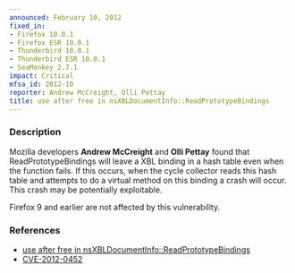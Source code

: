 ```yaml
---
announced: February 10, 2012
fixed_in:
- Firefox 10.0.1
- Firefox ESR 10.0.1
- Thunderbird 10.0.1
- Thunderbird ESR 10.0.1
- SeaMonkey 2.7.1
impact: Critical
mfsa_id: 2012-10
reporter: Andrew McCreight, Olli Pettay
title: use after free in nsXBLDocumentInfo::ReadPrototypeBindings
---
```


<h3>Description</h3>

<p>Mozilla developers <strong>Andrew McCreight</strong> and <strong>Olli Pettay</strong> found that ReadPrototypeBindings will leave a XBL binding in a hash table even when the function fails. If this occurs, when the cycle collector reads this hash table and attempts to do a virtual method on this binding a crash will occur. This crash may be potentially exploitable. 
</p>

<p class="note">Firefox 9 and earlier are not affected by this vulnerability.
</p>


<h3>References</h3>

<ul>
  <li><a href="https://bugzilla.mozilla.org/show_bug.cgi?id=724284">
      use after free in nsXBLDocumentInfo::ReadPrototypeBindings</a></li>
  <li><a href="http://cve.mitre.org/cgi-bin/cvename.cgi?name=CVE-2012-0452" class="ex-ref">CVE-2012-0452</a></li>
</ul>




